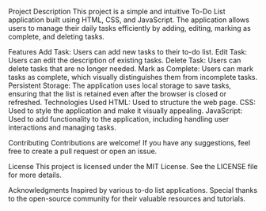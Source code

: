 Project Description
    This project is a simple and intuitive To-Do List application built using HTML, CSS, and JavaScript. The application allows users to manage their daily tasks efficiently by adding, editing, marking as complete, and deleting tasks.

Features
    Add Task: Users can add new tasks to their to-do list.
    Edit Task: Users can edit the description of existing tasks.
    Delete Task: Users can delete tasks that are no longer needed.
    Mark as Complete: Users can mark tasks as complete, which visually distinguishes them from incomplete tasks.
    Persistent Storage: The application uses local storage to save tasks, ensuring that the list is retained even after the browser is closed or refreshed.
Technologies Used
    HTML: Used to structure the web page.
    CSS: Used to style the application and make it visually appealing.
    JavaScript: Used to add functionality to the application, including handling user interactions and managing tasks.

Contributing
    Contributions are welcome! If you have any suggestions, feel free to create a pull request or open an issue.

License
    This project is licensed under the MIT License. See the LICENSE file for more details.

Acknowledgments
    Inspired by various to-do list applications.
    Special thanks to the open-source community for their valuable resources and tutorials.
